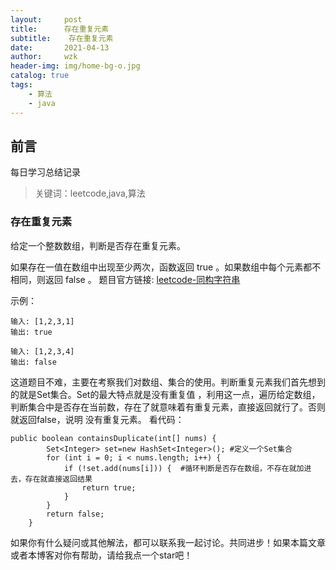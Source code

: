 ```yaml
---
layout:     post
title:     	存在重复元素
subtitle:    存在重复元素
date:       2021-04-13
author:     wzk
header-img: img/home-bg-o.jpg
catalog: true
tags:
    - 算法
    - java
---
```


## 前言

每日学习总结记录


>关键词：leetcode,java,算法

### 存在重复元素
给定一个整数数组，判断是否存在重复元素。

如果存在一值在数组中出现至少两次，函数返回 true 。如果数组中每个元素都不相同，则返回 false 。
题目官方链接:
[leetcode-同构字符串](https://leetcode-cn.com/problems/isomorphic-strings)

示例：
```
输入: [1,2,3,1]
输出: true

输入: [1,2,3,4]
输出: false
```
这道题目不难，主要在考察我们对数组、集合的使用。判断重复元素我们首先想到的就是Set集合。Set的最大特点就是没有重复值
，利用这一点，遍历给定数组，判断集合中是否存在当前数，存在了就意味着有重复元素，直接返回就行了。否则就返回false，说明
没有重复元素。
看代码：
```
public boolean containsDuplicate(int[] nums) {
        Set<Integer> set=new HashSet<Integer>(); #定义一个Set集合
		for (int i = 0; i < nums.length; i++) { 
			if (!set.add(nums[i])) {  #循环判断是否存在数组，不存在就加进去，存在就直接返回结果
				return true;
			}
		}
        return false;
    }
```
如果你有什么疑问或其他解法，都可以联系我一起讨论。共同进步！如果本篇文章或者本博客对你有帮助，请给我点一个star吧！




 

